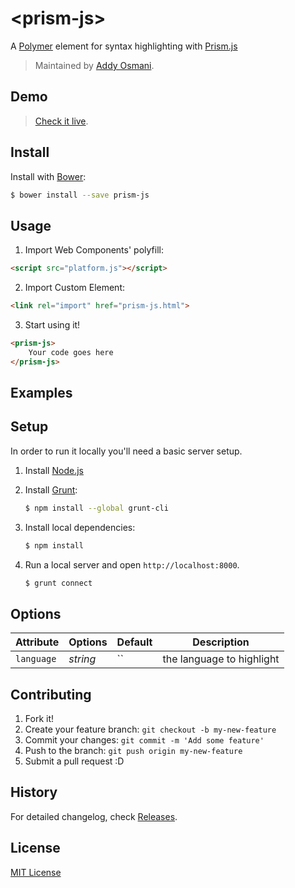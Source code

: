 # &lt;prism-js&gt;

A [Polymer](http://www.polymer-project.org) element for syntax highlighting with [Prism.js](http://prismjs.com/)

> Maintained by [Addy Osmani](https://github.com/addyosmani).

## Demo

> [Check it live](http://addyosmani.github.io/prism-js).

## Install

Install with [Bower](http://bower.io):

```sh
$ bower install --save prism-js
```

## Usage

1. Import Web Components' polyfill:

```html
<script src="platform.js"></script>
```

2. Import Custom Element:

```html
<link rel="import" href="prism-js.html">
```

3. Start using it!

```html
<prism-js>
	Your code goes here
</prism-js>
```

## Examples


## Setup

In order to run it locally you'll need a basic server setup.

1. Install [Node.js](http://nodejs.org/download/)
2. Install [Grunt](http://gruntjs.com/):

    ```sh
    $ npm install --global grunt-cli
    ```

3. Install local dependencies:

    ```sh
    $ npm install
    ```

4. Run a local server and open `http://localhost:8000`.

    ```sh
    $ grunt connect
    ```

## Options

Attribute  | Options                   | Default             | Description
---        | ---                       | ---                 | ---
`language`      | *string*                  | ``               | the language to highlight

## Contributing

1. Fork it!
2. Create your feature branch: `git checkout -b my-new-feature`
3. Commit your changes: `git commit -m 'Add some feature'`
4. Push to the branch: `git push origin my-new-feature`
5. Submit a pull request :D

## History

For detailed changelog, check [Releases](https://github.com/addyosmani/prism-js/releases).

## License

[MIT License](http://opensource.org/licenses/MIT)
